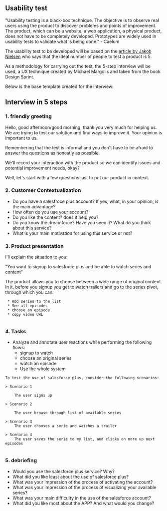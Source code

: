 
## Usability test
"Usability testing is a black-box technique. The objective is to observe real users using the product to discover problems and points of improvement. The product, which can be a website, a web application, a physical product, does not have to be completely developed. Prototypes are widely used in usability tests to validate what is being done." - Caelum

The usability test to be developed will be based on the [article by Jakob Nielsen](https://www.nngroup.com/articles/why-you-only-need-to-test-with-5-users/) who says that the ideal number of people to test a product is 5.

As a methodology for carrying out the test, the 5-step interview will be used, a UX technique created by Michael Margolis and taken from the book Design Sprint.

Below is the base template created for the interview:

## Interview in 5 steps
### 1. friendly greeting

Hello, good afternoon/good morning, thank you very much for helping us. We are trying to test our solution and find ways to improve it. Your opinion is important to us.

Remembering that the test is informal and you don't have to be afraid to answer the questions as honestly as possible.

We'll record your interaction with the product so we can identify issues and potential improvement needs, okay?

Well, let's start with a few questions just to put our product in context.

### 2. Customer Contextualization
* Do you have a salesfroce plus account? If yes, what, in your opinion, is the main advantage?
* How often do you use your account?
* Do you like the content? does it help you?
* Do you know the dreamforce? Have you seen it? What do you think about this service?
* What is your main motivation for using this service or not?


### 3. Product presentation

I'll explain the situation to you: 

"You want to signup to salesforce plus and be able to watch series and content"

The product allows you to choose between a wide range of original content. In it, before you signup you get to watch trailers and go to the series pivot, through which you can:
```
 * Add series to the list
 * See all episodes
 * choose an episode
 * copy video URL
 
```

### 4. Tasks
* Analyze and annotate user reactions while performing the following flows:
	* signup to watch
	* choose an original series
	* watch an episode
	* Use the whole system

``` 
To test the use of salesforce plus, consider the following scenarios:

> Scenario 1

    The user signs up

> Scenario 2
	
	The user browse through list of available series
     
> Scenario 3
	The user chooses a serie and watches a trailer

> Scenario 4
	The user saves the serie to my list, and clicks on more up next episodes
      
```


### 5. debriefing

* Would you use the salesforce plus service? Why?
* What did you like least about the use of salesforce plus?
* What was your impression of the process of activating the account?
* What was your impression of the process of visualizing your available series?
* What was your main difficulty in the use of the salesforce account?
* What did you like most about the APP? And what would you change?